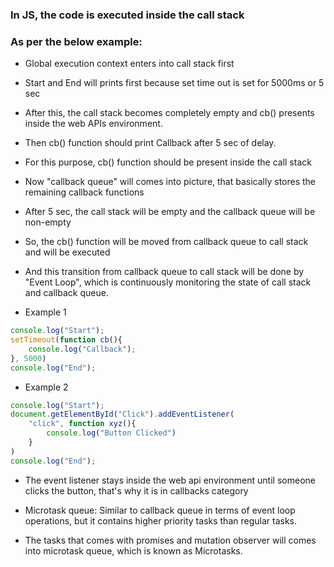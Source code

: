 ### In JS, the code is executed inside the call stack

### As per the below example:
- Global execution context enters into call stack first
- Start and End will prints first because set time out is set for 5000ms or 5 sec
- After this, the call stack becomes completely empty and cb() presents inside the web APIs environment.
- Then cb() function should print Callback after 5 sec of delay.
- For this purpose, cb() function should be present inside the call stack
- Now "callback queue" will comes into picture, that basically stores the remaining callback functions
- After 5 sec, the call stack will be empty and the callback queue will be non-empty
- So, the cb() function will be moved from callback queue to call stack and will be executed
- And this transition from callback queue to call stack will be done by "Event Loop", which is continuously monitoring the state of call stack and callback queue.

- Example 1
```js
console.log("Start");
setTimeout(function cb(){
    console.log("Callback");
}, 5000)
console.log("End");
```

- Example 2
```js
console.log("Start");
document.getElementById("Click").addEventListener(
    "click", function xyz(){
        console.log("Button Clicked")
    }
)
console.log("End");
```

- The event listener stays inside the web api environment until someone clicks the button, that's why it is in callbacks category

- Microtask queue: Similar to callback queue in terms of event loop operations, but it contains higher priority tasks than regular tasks.

- The tasks that comes with promises and mutation observer will comes into microtask queue, which is known as Microtasks.